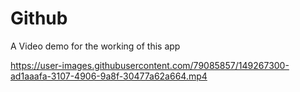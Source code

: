 # Github
A Video demo for the working of this app

https://user-images.githubusercontent.com/79085857/149267300-ad1aaafa-3107-4906-9a8f-30477a62a664.mp4
